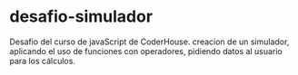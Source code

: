 # desafio-simulador
Desafio del curso de javaScript de CoderHouse.
creacion de un simulador, aplicando el uso de funciones con operadores, pidiendo datos al usuario para los cálculos.
